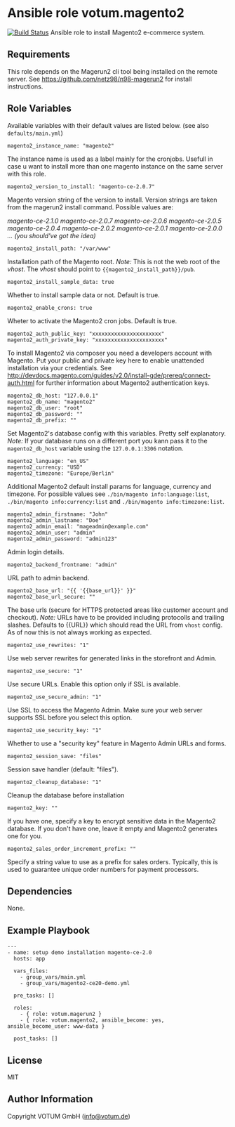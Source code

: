 Ansible role votum.magento2
===========================
[![Build Status](https://travis-ci.org/votum/ansible-role-magento2.svg?branch=master)](https://travis-ci.org/votum/ansible-role-magento2)
Ansible role to install Magento2 e-commerce system. 

Requirements
------------

This role depends on the Magerun2 cli tool being installed on the remote server. See https://github.com/netz98/n98-magerun2 for install instructions.

Role Variables
--------------

Available variables with their default values are listed below. (see also `defaults/main.yml`)

    magento2_instance_name: "magento2"

The instance name is used as a label mainly for the cronjobs. Usefull in case u want to install more than one magento instance on the same server with this role.

    magento2_version_to_install: "magento-ce-2.0.7"

Magento version string of the version to install. Version strings are taken from the magerun2 install command.
Possible values are:

 _magento-ce-2.1.0_
 _magento-ce-2.0.7_
 _magento-ce-2.0.6_
 _magento-ce-2.0.5_
 _magento-ce-2.0.4_
 _magento-ce-2.0.2_
 _magento-ce-2.0.1_
 _magento-ce-2.0.0_
 _..._
 _(you should've got the idea)_
 
    magento2_install_path: "/var/www"

Installation path of the Magento root. *Note:* This is not the web root of the _vhost_. The _vhost_ should point to `{{magento2_install_path}}/pub`.

    magento2_install_sample_data: true

Whether to install sample data or not. Default is true.

    magento2_enable_crons: true
    
Wheter to activate the Magento2 cron jobs. Default is true.

    magento2_auth_public_key: "xxxxxxxxxxxxxxxxxxxxxx"
    magento2_auth_private_key: "xxxxxxxxxxxxxxxxxxxxxx"

To install Magento2 via composer you need a developers account with Magento. Put your public and private key here to enable unattended installation via your credentials. See http://devdocs.magento.com/guides/v2.0/install-gde/prereq/connect-auth.html for further information about Magento2 authentication keys.  

    magento2_db_host: "127.0.0.1"
    magento2_db_name: "magento2"
    magento2_db_user: "root"
    magento2_db_password: ""
    magento2_db_prefix: ""

Set Magento2's database config with this variables. Pretty self explanatory. *Note:* If your database runs on a different port you kann pass it to the `magento2_db_host` variable using the `127.0.0.1:3306` notation.

    magento2_language: "en_US"
    magento2_currency: "USD"
    magento2_timezone: "Europe/Berlin"

Additional Magento2 default install params for language, currency and timezone. For possible values see `./bin/magento info:language:list`, `./bin/magento info:currency:list` and `./bin/magento info:timezone:list`.

    magento2_admin_firstname: "John"
    magento2_admin_lastname: "Doe"
    magento2_admin_email: "mageadmin@example.com"
    magento2_admin_user: "admin"
    magento2_admin_password: "admin123"

Admin login details.

    magento2_backend_frontname: "admin"

URL path to admin backend.

    magento2_base_url: "{{ '{{base_url}}' }}"
    magento2_base_url_secure: ""

The base urls (secure for HTTPS protected areas like customer account and checkout). *Note:* URLs have to be provided including protocolls and trailing slashes. Defaults to {{URL}} which should read the URL from `vhost` config. As of now this is not always working as expected.

    magento2_use_rewrites: "1"

Use web server rewrites for generated links in the storefront and Admin.

    magento2_use_secure: "1"

Use secure URLs. Enable this option only if SSL is available. 

    magento2_use_secure_admin: "1"

Use SSL to access the Magento Admin. Make sure your web server supports SSL before you select this option.

    magento2_use_security_key: "1"
    
Whether to use a "security key" feature in Magento Admin URLs and forms.

    magento2_session_save: "files"

Session save handler (default: "files").

    magento2_cleanup_database: "1"
    
Cleanup the database before installation

    magento2_key: ""

If you have one, specify a key to encrypt sensitive data in the Magento2 database. If you don't have one, leave it empty and Magento2 generates one for you.

    magento2_sales_order_increment_prefix: ""

Specify a string value to use as a prefix for sales orders. Typically, this is used to guarantee unique order numbers for payment processors.


Dependencies
------------

None.

Example Playbook
----------------

    ---
    - name: setup demo installation magento-ce-2.0
      hosts: app
    
      vars_files:
        - group_vars/main.yml
        - group_vars/magento2-ce20-demo.yml
    
      pre_tasks: []
    
      roles:
        - { role: votum.magerun2 }
        - { role: votum.magento2, ansible_become: yes, ansible_become_user: www-data }
    
      post_tasks: []

License
-------

MIT

Author Information
------------------

Copyright VOTUM GmbH (info@votum.de)

